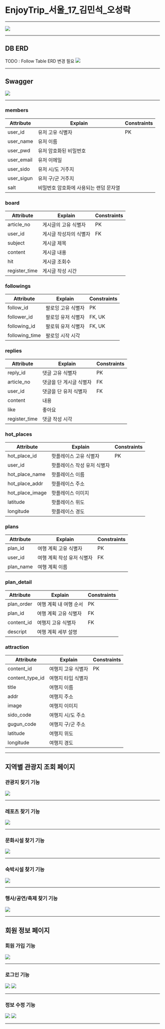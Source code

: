 # EnjoyTrip_서울_17_김민석_오성락

---
![](img/구성도.png)

---
## DB ERD
TODO : Follow Table ERD 변경 필요
![](img/DB_ERD.png)


---
## Swagger
![](img/Swagger.png)


---
### members
| Attribute  | Explain               | Constraints |
|------------|-----------------------|-------------|
| user_id    | 유저 고유 식별자             | PK          |
| user_name  | 유저 이름                 |             |
| user_pwd   | 유저 암호화된 비밀번호          |             |
| user_email | 유저 이메일                |             |
| user_sido  | 유저 시/도 거주지            |             |
| user_sigun | 유저 구/군 거주지            |             |
| salt       | 비밀번호 암호화에 사용되는 랜덤 문자열 |             |


### board
| Attribute     | Explain      | Constraints |
|---------------|--------------|-------------|
| article_no    | 게시글의 고유 식별자  | PK          |
| user_id       | 게시글 작성자의 식별자 | FK          |
| subject       | 게시글 제목       |             |
| content       | 게시글 내용       |             |
| hit           | 게시글 조회수      |             |
| register_time | 게시글 작성 시간    |             |





### followings
| Attribute      | Explain    | Constraints |
|----------------|------------|-------------|
| follow_id      | 팔로잉 고유 식별자 | PK          |
| follower_id    | 팔로잉 유저 식별자 | FK, UK      |
| following_id   | 팔로워 유저 식별자 | FK, UK      |
| following_time | 팔로잉 시작 시각  |             |



### replies
| Attribute     | Explain       | Constraints |
|---------------|---------------|-------------|
| reply_id      | 댓글 고유 식별자     | PK          |
| article_no    | 댓글을 단 게시글 식별자 | FK          |
| user_id       | 댓글을 단 유저 식별자  | FK          |
| content       | 내용            |             |
| like          | 좋아요           |             |
| register_time | 댓글 작성 시각      |             |




### hot_places
| Attribute       | Explain         | Constraints |
|-----------------|-----------------|-------------|
| hot_place_id    | 핫플레이스 고유 식별자    | PK          |
| user_id         | 핫플레이스 작성 유저 식별자 |             |
| hot_place_name  | 핫플레이스 이름        |             |
| hot_place_addr  | 핫플레이스 주소        |             |
| hot_place_image | 핫플레이스 이미지       |             |
| latitude        | 핫플레이스 위도        |             |
| longitude       | 핫플레이스 경도        |             |



### plans
| Attribute       | Explain         | Constraints |
|-----------------|-----------------|-------------|
| plan_id         | 여행 계획 고유 식별자    | PK          |
| user_id         | 여행 계획 작성 유저 식별자 | FK          |
| plan_name       | 여행 계획 이름        |             |



### plan_detail
| Attribute  | Explain       | Constraints |
|------------|---------------|-------------|
| plan_order | 여행 계획 내 여행 순서 | PK          |
| plan_id    | 여행 계획 고유 식별자  | FK           |
| content_id | 여행지 고유 식별자     | FK           |
| descript   | 여행 계획 세부 설명   |             |




### attraction
| Attribute       | Explain    | Constraints |
|-----------------|------------|-------------|
| content_id      | 여행지 고유 식별자 | PK          |
| content_type_id | 여행지 타입 식별자 |             |
| title           | 여행지 이름     |             |
| addr            | 여행지 주소     |             |
| image           | 여행지 이미지    |             |
| sido_code       | 여행지 시/도 주소 |             |
| gugun_code      | 여행지 구/군 주소 |             |
| latitude        | 여행지 위도     |             |
| longitude       | 여행지 경도     |             |





---
## 지역별 관광지 조회 페이지



### 관광지 찾기 기능

![](img/관광지_관광.png)

---

### 레포츠 찾기 기능

![](img/관광지_레포츠.png)

---

### 문화시설 찾기 기능

![](img/관광지_문화.png)

---

### 숙박시설 찾기 기능

![](img/관광지_숙박.png)

---

### 행사/공연/축제 찾기 기능

![](img/관광지_축제.png)

---

## 회원 정보 페이지

### 회원 가입 기능

![](img/회원가입.png)

---

### 로그인 기능

![](img/로그인.png)
![](img/로그인완료.png)

---

### 정보 수정 기능

![](img/정보수정_비밀번호.png)
![](img/정보수정.png)

---
